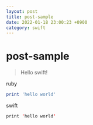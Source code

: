 ```yaml
---
layout: post
title: post-sample
date: 2022-01-18 23:00:23 +0900
category: swift
---
```

# post-sample
> Hello swift!

ruby
```ruby
print 'hello world'
```

swift
```swift
print 'hello world'
```

